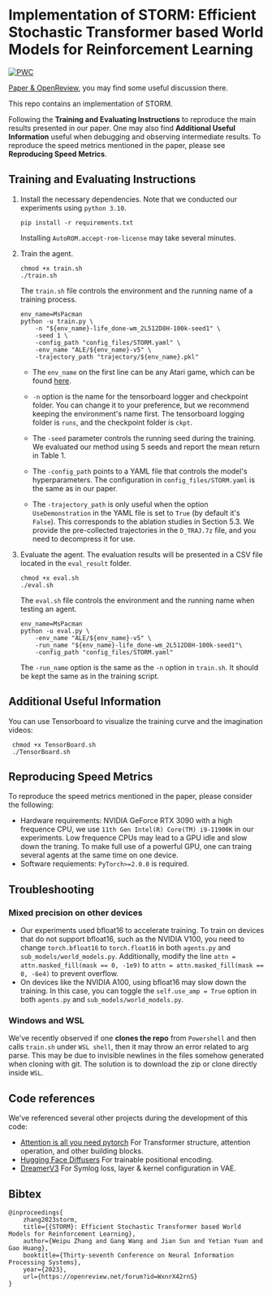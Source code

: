 # Implementation of STORM: Efficient Stochastic Transformer based World Models for Reinforcement Learning

[![PWC](https://img.shields.io/endpoint.svg?url=https://paperswithcode.com/badge/storm-efficient-stochastic-transformer-based-1/atari-games-100k-on-atari-100k)](https://paperswithcode.com/sota/atari-games-100k-on-atari-100k?p=storm-efficient-stochastic-transformer-based-1)

[Paper & OpenReview](https://openreview.net/forum?id=WxnrX42rnS), you may find some useful discussion there.

This repo contains an implementation of STORM. 

Following the **Training and Evaluating Instructions** to reproduce the main results presented in our paper. One may also find **Additional Useful Information** useful when debugging and observing intermediate results. To reproduce the speed metrics mentioned in the paper, please see **Reproducing Speed Metrics**.

## Training and Evaluating Instructions

1. Install the necessary dependencies. Note that we conducted our experiments using `python 3.10`.
    ```shell
    pip install -r requirements.txt
    ```
    Installing `AutoROM.accept-rom-license` may take several minutes.

2. Train the agent.
    ```shell
    chmod +x train.sh
    ./train.sh
    ```

    The `train.sh` file controls the environment and the running name of a training process. 
    ```shell
    env_name=MsPacman
    python -u train.py \
        -n "${env_name}-life_done-wm_2L512D8H-100k-seed1" \
        -seed 1 \
        -config_path "config_files/STORM.yaml" \
        -env_name "ALE/${env_name}-v5" \
        -trajectory_path "trajectory/${env_name}.pkl"
    ```

    - The `env_name` on the first line can be any Atari game, which can be found [here](https://gymnasium.farama.org/environments/atari/).
    
    - `-n` option is the name for the tensorboard logger and checkpoint folder. You can change it to your preference, but we recommend keeping the environment's name first. The tensorboard logging folder is `runs`, and the checkpoint folder is `ckpt`.

    - The `-seed` parameter controls the running seed during the training. We evaluated our method using 5 seeds and report the mean return in Table 1.

    - The `-config_path` points to a YAML file that controls the model's hyperparameters. The configuration in `config_files/STORM.yaml` is the same as in our paper.

    - The `-trajectory_path` is only useful when the option `UseDemonstration` in the YAML file is set to `True` (by default it's `False`). This corresponds to the ablation studies in Section 5.3. We provide the pre-collected trajectories in the `D_TRAJ.7z` file, and you need to decompress it for use.
    

3. Evaluate the agent. The evaluation results will be presented in a CSV file located in the `eval_result` folder.
    ```shell
    chmod +x eval.sh
    ./eval.sh
    ```

    The `eval.sh` file controls the environment and the running name when testing an agent.

    ```shell
    env_name=MsPacman
    python -u eval.py \
        -env_name "ALE/${env_name}-v5" \
        -run_name "${env_name}-life_done-wm_2L512D8H-100k-seed1"\
        -config_path "config_files/STORM.yaml" 
    ```

    The `-run_name` option is the same as the `-n` option in `train.sh`. It should be kept the same as in the training script.

## Additional Useful Information
You can use Tensorboard to visualize the training curve and the imagination videos:
```shell
 chmod +x TensorBoard.sh
 ./TensorBoard.sh
 ```


## Reproducing Speed Metrics
To reproduce the speed metrics mentioned in the paper, please consider the following:
- Hardware requirements: NVIDIA GeForce RTX 3090 with a high frequence CPU, we use `11th Gen Intel(R) Core(TM) i9-11900K` in our experiments. Low frequence CPUs may lead to a GPU idle and slow down the traning. To make full use of a powerful GPU, one can traing several agents at the same time on one device.
- Software requiements: `PyTorch>=2.0.0` is required.

## Troubleshooting
### Mixed precision on other devices
- Our experiments used bfloat16 to accelerate training. To train on devices that do not support bfloat16, such as the NVIDIA V100, you need to change `torch.bfloat16` to `torch.float16` in both `agents.py` and `sub_models/world_models.py`. Additionally, modify the line `attn = attn.masked_fill(mask == 0, -1e9)` to `attn = attn.masked_fill(mask == 0, -6e4)` to prevent overflow.
- On devices like the NVIDIA A100, using bfloat16 may slow down the training. In this case, you can toggle the `self.use_amp = True` option in both `agents.py` and `sub_models/world_models.py`.

### Windows and WSL
We've recently observed if one **clones the repo** from `Powershell` and then calls `train.sh` under `WSL shell`, then it may throw an error related to arg parse. This may be due to invisible newlines in the files somehow generated when cloning with git. The solution is to download the zip or clone directly inside `WSL`.

## Code references
We've referenced several other projects during the development of this code:
- [Attention is all you need pytorch](https://github.com/jadore801120/attention-is-all-you-need-pytorch) For Transformer structure, attention operation, and other building blocks.
- [Hugging Face Diffusers](https://github.com/huggingface/diffusers/blob/main/src/diffusers/models/embeddings.py) For trainable positional encoding.
- [DreamerV3](https://github.com/danijar/dreamerv3) For Symlog loss, layer & kernel configuration in VAE.

## Bibtex

```
@inproceedings{
    zhang2023storm,
    title={{STORM}: Efficient Stochastic Transformer based World Models for Reinforcement Learning},
    author={Weipu Zhang and Gang Wang and Jian Sun and Yetian Yuan and Gao Huang},
    booktitle={Thirty-seventh Conference on Neural Information Processing Systems},
    year={2023},
    url={https://openreview.net/forum?id=WxnrX42rnS}
}
```
